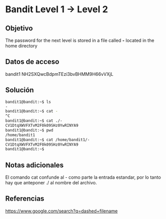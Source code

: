 # Bandit Level 1 → Level 2

## Objetivo
The password for the next level is stored in a file called **-** located in the home directory

## Datos de acceso
bandit1
NH2SXQwcBdpmTEzi3bvBHMM9H66vVXjL

## Solución
```bash
bandit1@bandit:~$ ls
-
bandit1@bandit:~$ cat -
^C
bandit1@bandit:~$ cat ./-
CV1DtqXWVFXTvM2F0k09SHz0YwRINYA9
bandit1@bandit:~$ pwd
/home/bandit1
bandit1@bandit:~$ cat /home/bandit1/-
CV1DtqXWVFXTvM2F0k09SHz0YwRINYA9
bandit1@bandit:~$ 
```

## Notas adicionales
El comando cat confunde al - como parte la entrada estandar, por lo tanto hay que anteponer ./ al nombre del archivo.

## Referencias
https://www.google.com/search?q=dashed+filename

